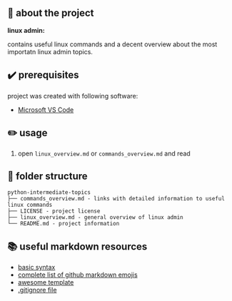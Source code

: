 ## :newspaper: about the project ##

**linux admin:**

contains useful linux commands and a decent overview about the most importatn linux admin topics.

## :heavy_check_mark: prerequisites ##

project was created with following software:

* [Microsoft VS Code](https://code.visualstudio.com/download)

## :pencil2: usage

1. open <code>linux_overview.md</code> or <code>commands_overview.md</code> and read

## :file_folder: folder structure ##

    python-intermediate-topics
    ├── commands_overview.md - links with detailed information to useful linux commands
    ├── LICENSE - project license
    ├── linux_overview.md - general overview of linux admin
    └── README.md - project information

## :books: useful markdown resources ##

* [basic syntax](https://www.markdownguide.org/basic-syntax/)
* [complete list of github markdown emojis](https://dev.to/nikolab/complete-list-of-github-markdown-emoji-markup-5aia)
* [awesome template](https://github.com/ma-shamshiri/Human-Activity-Recognition/blob/main/README.md)
* [.gitignore file](https://git-scm.com/docs/gitignore)